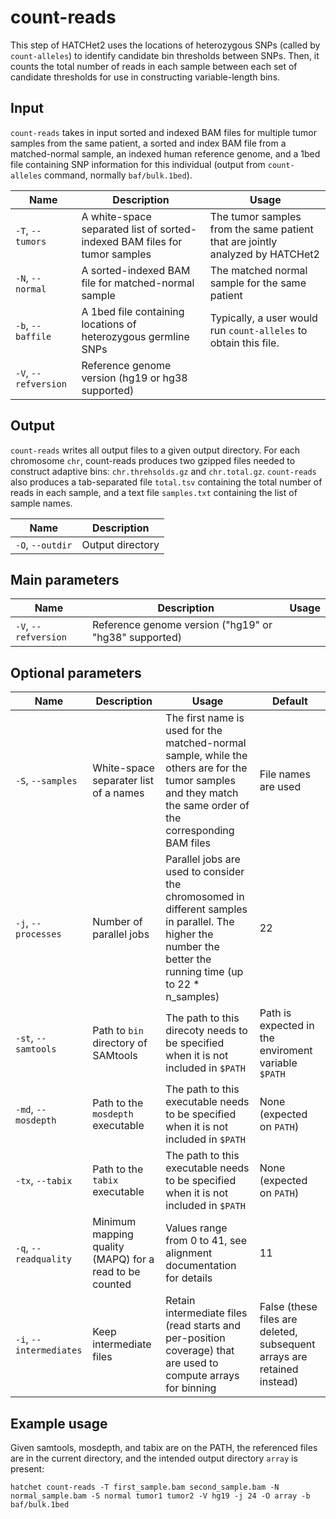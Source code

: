 # count-reads

This step of HATCHet2 uses the locations of heterozygous SNPs (called by `count-alleles`) to identify candidate bin thresholds between SNPs. Then, it counts the total number of reads in each sample between each set of candidate thresholds for use in constructing variable-length bins.

## Input

`count-reads` takes in input sorted and indexed BAM files for multiple tumor samples from the same patient, a sorted and index BAM file from a matched-normal sample, an indexed human reference genome, and a 1bed file containing SNP information for this individual (output from `count-alleles` command, normally `baf/bulk.1bed`).

| Name | Description | Usage |
|------|-------------|-------|
| `-T`, `--tumors` | A white-space separated list of sorted-indexed BAM files for tumor samples | The tumor samples from the same patient that are jointly analyzed by HATCHet2 |
| `-N`, `--normal` | A sorted-indexed BAM file for matched-normal sample | The matched normal sample for the same patient |
| `-b`, `--baffile` | A 1bed file containing locations of heterozygous germline SNPs | Typically, a user would run `count-alleles` to obtain this file. |
| `-V`, `--refversion` | Reference genome version (hg19 or hg38 supported) | |

## Output

`count-reads` writes all output files to a given output directory. For each chromosome `chr`, count-reads produces two gzipped files needed to construct adaptive bins: `chr.threhsolds.gz` and `chr.total.gz`. `count-reads` also produces a tab-separated file `total.tsv` containing the total number of reads in each sample, and a text file `samples.txt` containing the list of sample names.

| Name | Description |
|------|-------------|
| `-O`, `--outdir` | Output directory | Directory in which output will be written to (must already exist before running `count-reads`)

## Main parameters

| Name | Description | Usage |
|------|-------------|-------|
| `-V`, `--refversion` | Reference genome version ("hg19" or "hg38" supported) | |


## Optional parameters

| Name | Description | Usage | Default |
|------|-------------|-------|---------|
| `-S`, `--samples` | White-space separater list of a names | The first name is used for the matched-normal sample, while the others are for the tumor samples and they match the same order of the corresponding BAM files | File names are used |
| `-j`, `--processes` | Number of parallel jobs | Parallel jobs are used to consider the chromosomed in different samples in parallel. The higher the number the better the running time (up to 22 * n_samples) | 22 |
| `-st`, `--samtools` | Path to `bin` directory of SAMtools | The path to this direcoty needs to be specified when it is not included in `$PATH` | Path is expected in the enviroment variable `$PATH` |
| `-md`, `--mosdepth` | Path to the `mosdepth` executable | The path to this executable needs to be specified when it is not included in `$PATH` | None (expected on `PATH`) |
| `-tx`, `--tabix` | Path to the `tabix` executable | The path to this executable needs to be specified when it is not included in `$PATH` | None (expected on `PATH`) |
| `-q`, `--readquality` | Minimum mapping quality (MAPQ) for a read to be counted | Values range from 0 to 41, see alignment documentation for details  | 11 |
| `-i`, `--intermediates` | Keep intermediate files | Retain intermediate files (read starts and per-position coverage) that are used to compute arrays for binning | False  (these files are deleted, subsequent arrays are retained instead) |
## Example usage

Given samtools, mosdepth, and tabix are on the PATH, the referenced files are in the current directory, and the intended output directory `array` is present:

`hatchet count-reads -T first_sample.bam second_sample.bam -N normal_sample.bam -S normal tumor1 tumor2 -V hg19 -j 24 -O array -b baf/bulk.1bed`
